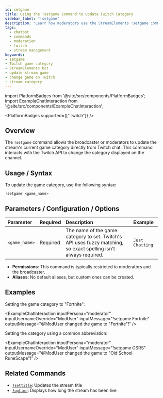 ```yaml
---
id: setgame
title: Using the !setgame Command to Update Twitch Category
sidebar_label: "!setgame"
description: "Learn how moderators use the StreamElements !setgame command to update the stream's game category directly from Twitch chat."
tags:
  - chatbot
  - commands
  - moderation
  - twitch
  - stream management
keywords:
- setgame
- Twitch game category
- StreamElements bot
- update stream game
- change game on Twitch
- stream category
---
```


import PlatformBadges from '@site/src/components/PlatformBadges';
import ExampleChatInteraction from '@site/src/components/ExampleChatInteraction';

<PlatformBadges supported={["Twitch"]} />

## Overview

The `!setgame` command allows the broadcaster or moderators to update the stream's current game category directly from Twitch chat. This command interacts with the Twitch API to change the category displayed on the channel.

## Usage / Syntax

To update the game category, use the following syntax:

```
!setgame <game_name>
```

## Parameters / Configuration / Options

| Parameter     | Required | Description                                                                                                | Example        |
| :------------ | :------- | :--------------------------------------------------------------------------------------------------------- | :------------- |
| `<game_name>` | Required | The name of the game category to set. Twitch's API uses fuzzy matching, so exact spelling isn't always required. | `Just Chatting` |

- **Permissions**: This command is typically restricted to moderators and the broadcaster.
- **Aliases**: No default aliases, but custom ones can be created.

## Examples

Setting the game category to "Fortnite":

<ExampleChatInteraction
  inputPersona="moderator"
  inputUsernameOverride="ModUser"
  inputMessage="!setgame Fortnite"
  outputMessage="@ModUser changed the game to \"Fortnite\"!"
/>

Setting the category using a common abbreviation:

<ExampleChatInteraction
  inputPersona="moderator"
  inputUsernameOverride="ModUser"
  inputMessage="!setgame OSRS"
  outputMessage="@ModUser changed the game to \"Old School RuneScape\"!"
/>

## Related Commands

- [`!settitle`](settitle.md): Updates the stream title
- [`!uptime`](uptime.md): Displays how long the stream has been live
